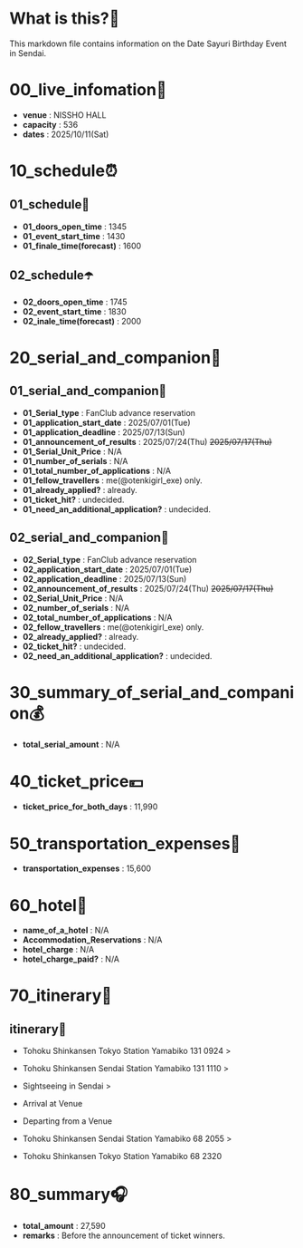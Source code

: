 # What is this?👀
<p>This markdown file contains information on the Date Sayuri Birthday Event in Sendai.</p>

# 00_live_infomation📅

- **venue** : NISSHO HALL
- **capacity** : 536
- **dates** : 2025/10/11(Sat)

# 10_schedule⏰

## 01_schedule🥁

- **01_doors_open_time** : 1345
- **01_event_start_time** : 1430
- **01_finale_time(forecast)** : 1600

## 02_schedule☂️

- **02_doors_open_time** : 1745
- **02_event_start_time** : 1830
- **02_inale_time(forecast)** : 2000

# 20_serial_and_companion📃

## 01_serial_and_companion🔖

- **01_Serial_type** : FanClub advance reservation
- **01_application_start_date** : 2025/07/01(Tue)
- **01_application_deadline** : 2025/07/13(Sun)
- **01_announcement_of_results** : 2025/07/24(Thu) <s>2025/07/17(Thu)</s>
- **01_Serial_Unit_Price** : N/A
- **01_number_of_serials** : N/A
- **01_total_number_of_applications** : N/A
- **01_fellow_travellers** : me(@otenkigirl_exe) only.
- **01_already_applied?** : already.
- **01_ticket_hit?** : undecided.
- **01_need_an_additional_application?** : undecided.

## 02_serial_and_companion📰

- **02_Serial_type** : FanClub advance reservation
- **02_application_start_date** : 2025/07/01(Tue)
- **02_application_deadline** : 2025/07/13(Sun)
- **02_announcement_of_results** : 2025/07/24(Thu) <s>2025/07/17(Thu)</s>
- **02_Serial_Unit_Price** : N/A
- **02_number_of_serials** : N/A
- **02_total_number_of_applications** : N/A
- **02_fellow_travellers** : me(@otenkigirl_exe) only.
- **02_already_applied?** : already.
- **02_ticket_hit?** : undecided.
- **02_need_an_additional_application?** : undecided.

# 30_summary_of_serial_and_companion💰

- **total_serial_amount** : N/A

# 40_ticket_price💴

- **ticket_price_for_both_days** : 11,990

# 50_transportation_expenses🚅

- **transportation_expenses** : 15,600

# 60_hotel🏨

- **name_of_a_hotel** : N/A
- **Accommodation_Reservations** : N/A
- **hotel_charge** : N/A
- **hotel_charge_paid?** : N/A

# 70_itinerary🛴

## itinerary🚀

- Tohoku Shinkansen Tokyo Station Yamabiko 131 0924 >
- Tohoku Shinkansen Sendai Station Yamabiko 131 1110 >
- Sightseeing in Sendai >
- Arrival at Venue

- Departing from a Venue
- Tohoku Shinkansen Sendai Station Yamabiko 68 2055 >
- Tohoku Shinkansen Tokyo Station Yamabiko 68 2320

# 80_summary🎧

- **total_amount** : 27,590
- **remarks** : Before the announcement of ticket winners.
